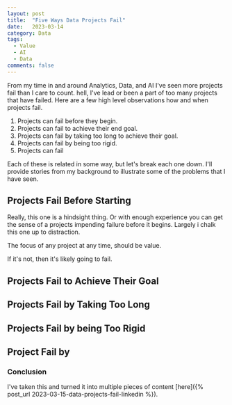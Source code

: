 ```yaml
---
layout: post
title:  "Five Ways Data Projects Fail"
date:   2023-03-14
category: Data
tags:
  - Value
  - AI
  - Data
comments: false
---
```


From my time in and around Analytics, Data, and AI I've seen more projects fail than I care to count. hell, I've lead or been a part of too many projects that have failed. Here are a few high level observations how and when projects fail.

<!--more-->

1. Projects can fail before they begin.
2. Projects can fail to achieve their end goal.
3. Projects can fail by taking too long to achieve their goal.
4. Projects can fail by being too rigid.
5. Projects can fail 

Each of these is related in some way, but let's break each one down. I'll provide stories from my background to illustrate some of the problems that I have seen.

## Projects Fail Before Starting

Really, this one is a hindsight thing. Or with enough experience you can get the sense of a projects impending failure before it begins. Largely i chalk this one up to distraction.

The focus of any project at any time, should be value.

If it's not, then it's likely going to fail.

## Projects Fail to Achieve Their Goal

## Projects Fail by Taking Too Long

## Projects Fail by being Too Rigid

## Project Fail by


### Conclusion

I've taken this and turned it into multiple pieces of content [here]({% post_url 2023-03-15-data-projects-fail-linkedin %}).